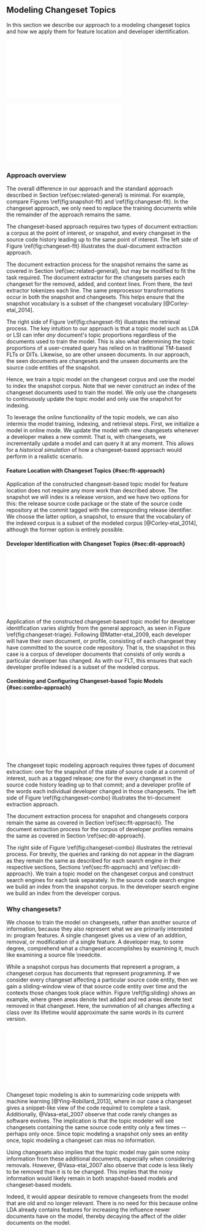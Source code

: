 ## Modeling Changeset Topics

In this section we describe our approach to a modeling changeset topics and how
we apply them for feature location and developer identification.

![Constructing a search engine with snapshots\label{fig:snapshot-flt}](figures/snapshot-flt.pdf)

![Constructing a search engine from changesets\label{fig:changeset-flt}](figures/changeset-flt.pdf)

### Approach overview

The overall difference in our approach and the standard approach
described in Section \ref{sec:related-general} is minimal.  For example,
compare Figures \ref{fig:snapshot-flt} and \ref{fig:changeset-flt}.  In the
changeset approach, we only need to replace the training documents while the
remainder of the approach remains the same.

The changeset-based approach requires two types of document extraction: a
corpus at the point of interest, or snapshot, and every changeset in the source
code history leading up to the same point of interest.  The left side of Figure
\ref{fig:changeset-flt} illustrates the dual-document extraction approach.

The document extraction process for the snapshot remains the same as covered in
Section \ref{sec:related-general}, but may be modified to fit the task
required.  The document extractor for the changesets parses each changeset for
the removed, added, and context lines.  From there, the text extractor
tokenizes each line.  The same preprocessor transformations occur in both the
snapshot and changesets.  This helps ensure that the snapshot vocabulary is a
subset of the changeset vocabulary [@Corley-etal_2014].

The right side of Figure \ref{fig:changeset-flt} illustrates the retrieval
process.  The key intuition to our approach is that a topic model such as LDA
or LSI can infer *any* document's topic proportions regardless of the documents
used to train the model.  This is also what determining the topic proportions
of a user-created query has relied on in traditional TM-based FLTs or DITs.
Likewise, so are other unseen documents.  In our approach, the seen documents
are changesets and the unseen documents are the source code entities of the
snapshot.

Hence, we train a topic model on the changeset corpus and use the model to
index the snapshot corpus.  Note that we never construct an index of the
changeset documents used to train the model.  We only use the changesets to
continuously update the topic model and only use the snapshot for indexing.

To leverage the online functionality of the topic models, we can also intermix
the model training, indexing, and retrieval steps.  First, we initialize a
model in online mode.  We update the model with new changesets whenever a
developer makes a new commit.  That is, with changesets, we incrementally
update a model and can query it at any moment.  This allows for a *historical
simulation* of how a changeset-based approach would perform in a realistic
scenario.

#### Feature Location with Changeset Topics {#sec:flt-approach}

Application of the constructed changeset-based topic model for feature location
does not require any more work than described above.  The snapshot we will
index is a release version, and we have two options for this:  the release
source code package or the state of the source code repository at the commit
tagged with the corresponding release identifier.  We choose the latter option,
a snapshot, to ensure that the vocabulary of the indexed corpus is a subset of
the modeled corpus [@Corley-etal_2014], although the former option is entirely
possible.

#### Developer Identification with Changeset Topics {#sec:dit-approach}

![Developer identification using changesets\label{fig:changeset-triage}](figures/changeset-triage.pdf)

Application of the constructed changeset-based topic model for developer
identification varies slightly from the general approach, as seen in Figure
\ref{fig:changeset-triage}.  Following @Matter-etal_2009, each developer will
have their own document, or profile, consisting of each changeset they have
committed to the source code repository.  That is, the snapshot in this case is
a corpus of developer documents that consists of only words a particular
developer has changed.  As with our FLT, this ensures that each developer
profile indexed is a subset of the modeled corpus.

<!-- TODO better off in config section?
 There may be weighting
schemes to this [@Shokripour-etal_2013], such as only considering words which
they have added or removed, while ignoring context words, but we do not
investigate that at this time.
-->

#### Combining and Configuring Changeset-based Topic Models {#sec:combo-approach}

![Combining changeset-based feature location and developer identifiation
\label{fig:changeset-combo}](figures/changeset-combo.pdf)

The changeset topic modeling approach requires three types of document
extraction: one for the snapshot of the state of source code at a commit of
interest, such as a tagged release; one for the every changeset in the source
code history leading up to that commit; and a developer profile of the words
each individual developer changed in those changesets.  The left side of Figure
\ref{fig:changeset-combo} illustrates the tri-document extraction approach.

The document extraction process for snapshot and changesets corpora remain the
same as covered in Section \ref{sec:flt-approach}.  The document extraction
process for the corpus of developer profiles remains the same as covered in
Section \ref{sec:dit-approach}.

The right side of Figure \ref{fig:changeset-combo} illustrates the retrieval
process.  For brevity, the queries and ranking do not appear in the diagram as
they remain the same as described for each search engine in their respective
sections, Sections \ref{sec:flt-approach} and \ref{sec:dit-approach}.  We train
a topic model on the changeset corpus and construct search engines for each
task separately.  In the source code search engine we build an index from the
snapshot corpus.  In the developer search engine we build an index from the
developer corpus.

### Why changesets?

We choose to train the model on changesets, rather than another source of
information, because they also represent what we are primarily interested in:
program features.  A single changeset gives us a view of an addition, removal,
or modification of a single feature.  A developer may, to some degree,
comprehend what a changeset accomplishes by examining it, much like examining a
source file \needcite.

While a snapshot corpus has documents that represent a program, a changeset
corpus has documents that represent programming.  If we consider every
changeset affecting a particular source code entity, then we gain a
sliding-window view of that source code entity over time and the contexts those
changes took place within.  Figure \ref{fig:sliding} shows an example, where
green areas denote text added and red areas denote text removed in that
changeset.  Here, the summation of all changes affecting a class over its
lifetime would approximate the same words in its current version.

![Changesets over time approximate a
Snapshot\label{fig:sliding}](figures/sliding_window_example.pdf)

Changeset topic modeling is akin to summarizing code snippets with machine
learning [@Ying-Robillard_2013], where in our case a changeset gives a
snippet-like view of the code required to complete a task.  Additionally,
@Vasa-etal_2007 observe that code rarely changes as software evolves.  The
implication is that the topic modeler will see changesets containing the same
source code entity only a few times -- perhaps only once.  Since topic modeling
a snapshot only sees an entity once, topic modeling a changeset can miss no
information.

Using changesets also implies that the topic model may gain some noisy
information from these additional documents, especially when considering
removals.  However, @Vasa-etal_2007 also observe that code is less likely to be
removed than it is to be changed.  This implies that the noisy information
would likely remain in both snapshot-based models and changeset-based models.

Indeed, it would appear desirable to remove changesets from the model that are
old and no longer relevant.  There is no need for this because online LDA
already contains features for increasing the influence newer documents have on
the model, thereby decaying the affect of the older documents on the model.

